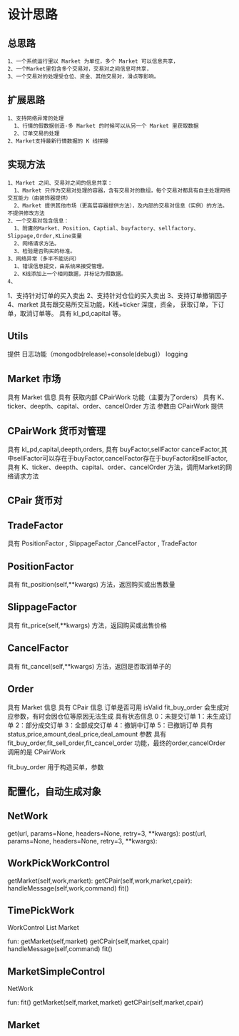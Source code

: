 # 设计思路

  ## 总思路
    1、一个系统运行里以 Market 为单位，多个 Market 可以信息共享，
    2、一个Market里包含多个交易对，交易对之间信息可共享，
    3、一个交易对的处理受仓位、资金、其他交易对，滑点等影响。
    

  ## 扩展思路
    1、支持网络异常的处理
      1、行情的假数据创造-多 Market 的时候可以从另一个 Market 里获取数据
      2、订单交易的处理
    2、Market支持最新行情数据的 K 线拼接

  ## 实现方法
    1、Market 之间、交易对之间的信息共享：
      1、Market 只作为交易对处理的容器，含有交易对的数组，每个交易对都具有自主处理网络交互能力（由装饰器提供）
      2、Market 提供其他市场（更高层容器提供方法），及内部的交易对信息（实例）的方法。 不提供修改方法
    2、一个交易对包含信息：
      1、附庸的Market、Position、Captial、buyfactory、sellfactory、Slippage,Order,KLine变量
      2、网络请求方法。
      3、检验是否购买的标准。
    3、网络异常（多半不能访问）
      1、错误信息提交，由系统来接受管理。
      2、K线添加上一个相同数据，并标记为假数据。
    4、



1、支持针对订单的买入卖出
2、支持针对仓位的买入卖出 
3、支持订单撤销因子
4、market 具有跟交易所交互功能，K线+ticker 深度，资金， 获取订单，下订单，取消订单等。
具有 kl_pd,capital 等。

## Utils
提供 日志功能（mongodb(release)+console(debug)） logging

## Market 市场
具有 Market 信息
具有 获取内部 CPairWork 功能（主要为了orders）
具有 K、ticker、deepth、capital、order、cancelOrder 方法 参数由 CPairWork 提供

## CPairWork 货币对管理
具有 kl_pd,capital,deepth,orders,
具有 buyFactor,sellFactor cancelFactor,其中sellFactor可以存在于buyFactor,cancelFactor存在于buyFactor和sellFactor,
具有 K、ticker、deepth、capital、order、cancelOrder 方法，调用Market的网络请求方法

## CPair 货币对

## TradeFactor 
具有 PositionFactor , SlippageFactor ,CancelFactor , TradeFactor

## PositionFactor 
具有 fit_position(self,**kwargs) 方法，返回购买或出售数量

## SlippageFactor
具有 fit_price(self,**kwargs) 方法，返回购买或出售价格

## CancelFactor
具有 fit_cancel(self,**kwargs) 方法，返回是否取消单子的

## Order

具有 Market 信息
具有 CPair 信息
订单是否可用 isValid fit_buy_order 会生成对应参数，有时会因仓位等原因无法生成
具有状态信息 0：未提交订单 1：未生成订单 2：部分成交订单 3：全部成交订单 4：撤销中订单 5：已撤销订单
具有 status,price,amount,deal_price,deal_amount 参数
具有 fit_buy_order,fit_sell_order,fit_cancel_order 功能，最终的order,cancelOrder 调用的是 CPairWork

fit_buy_order 用于构造买单，参数

## 配置化，自动生成对象


## NetWork
  get(url, params=None, headers=None, retry=3, **kwargs):
  post(url, params=None, headers=None, retry=3, **kwargs):
  

## WorkPickWorkControl
  getMarket(self,work,market):
  getCPair(self,work,market,cpair):
  handleMessage(self,work,command)
  fit()

## TimePickWork
  WorkControl
  List Market

  fun:
  getMarket(self,market)
  getCPair(self,market,cpair)
  handleMessage(self,command)
  fit()

## MarketSimpleControl
  NetWork

  fun:
  fit()
  getMarket(self,market,market)
  getCPair(self,market,cpair)


## Market
